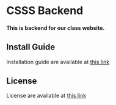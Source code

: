 # CSSS Backend

#### This is backend for our class website.

## Install Guide
Installation guide are available at [this link](./INSTALL.md)

## License
License are available at [this link](./LICENSE)

